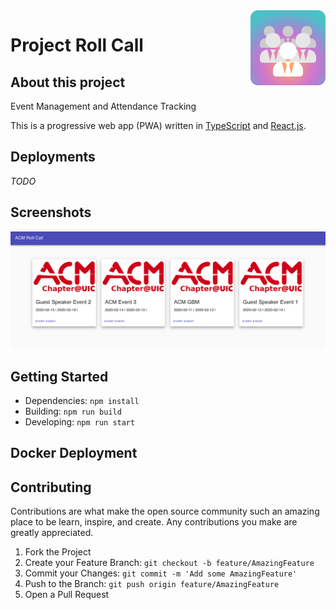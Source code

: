 <img align='right' src='public/images/logo120.png' alt='Roll Call' />

# Project Roll Call

## About this project

Event Management and Attendance Tracking

This is a progressive web app (PWA) written in [TypeScript](https://www.typescriptlang.org/) and [React.js](https://reactjs.org/).

## Deployments

_TODO_

## Screenshots

![alt text](public/images/acm-roll-call-homepage.png)

## Getting Started

- Dependencies: `npm install`
- Building: `npm run build`
- Developing: `npm run start`

## Docker Deployment

## Contributing

Contributions are what make the open source community such an amazing place to be learn, inspire, and create. Any contributions you make are greatly appreciated.

1. Fork the Project
2. Create your Feature Branch: `git checkout -b feature/AmazingFeature`
3. Commit your Changes: `git commit -m 'Add some AmazingFeature'`
4. Push to the Branch: `git push origin feature/AmazingFeature`
5. Open a Pull Request
